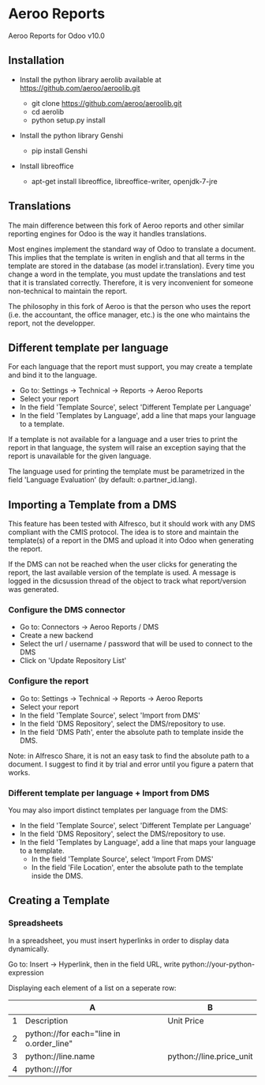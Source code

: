 # Aeroo Reports

Aeroo Reports for Odoo v10.0

## Installation

 - Install the python library aerolib available at https://github.com/aeroo/aeroolib.git
    - git clone https://github.com/aeroo/aeroolib.git
    - cd aerolib
    - python setup.py install

 - Install the python library Genshi
    - pip install Genshi

 - Install libreoffice
    - apt-get install libreoffice, libreoffice-writer, openjdk-7-jre


## Translations

The main difference between this fork of Aeroo reports and other similar reporting
engines for Odoo is the way it handles translations.

Most engines implement the standard way of Odoo to translate a document.
This implies that the template is writen in english and that all terms in the template
are stored in the database (as model ir.translation).
Every time you change a word in the template, you must update the translations and
test that it is translated correctly. Therefore, it is very inconvenient for someone
non-technical to maintain the report.

The philosophy in this fork of Aeroo is that the person who uses the report
(i.e. the accountant, the office manager, etc.) is the one who maintains the report,
not the developper.

## Different template per language

For each language that the report must support, you may create a template and bind it to the language.

* Go to: Settings -> Technical -> Reports -> Aeroo Reports
* Select your report
* In the field 'Template Source', select 'Different Template per Language'
* In the field 'Templates by Language', add a line that maps your language to a template.

If a template is not available for a language and a user tries to print the report in that language,
the system will raise an exception saying that the report is unavailable for the given language.

The language used for printing the template must be parametrized in the field 'Language Evaluation'
(by default: o.partner_id.lang).


## Importing a Template from a DMS

This feature has been tested with Alfresco, but it should work with any DMS compliant with the
CMIS protocol. The idea is to store and maintain the template(s) of a report in the DMS and
upload it into Odoo when generating the report.

If the DMS can not be reached when the user clicks for generating the report, the last
available version of the template is used. A message is logged in the dicsussion thread of the object
to track what report/version was generated.

### Configure the DMS connector

* Go to: Connectors -> Aeroo Reports / DMS
* Create a new backend
* Select the url / username / password that will be used to connect to the DMS
* Click on 'Update Repository List'

### Configure the report

* Go to: Settings -> Technical -> Reports -> Aeroo Reports
* Select your report
* In the field 'Template Source', select 'Import from DMS'
* In the field 'DMS Repository', select the DMS/repository to use.
* In the field 'DMS Path', enter the absolute path to template inside the DMS.

Note: in Alfresco Share, it is not an easy task to find the absolute path to a document.
I suggest to find it by trial and error until you figure a patern that works.

### Different template per language + Import from DMS

You may also import distinct templates per language from the DMS:

* In the field 'Template Source', select 'Different Template per Language'
* In the field 'DMS Repository', select the DMS/repository to use.
* In the field 'Templates by Language', add a line that maps your language to a template.
    - In the field 'Template Source', select 'Import From DMS'
    - In the field 'File Location', enter the absolute path to the template inside the DMS.


## Creating a Template

### Spreadsheets

In a spreadsheet, you must insert hyperlinks in order to display data dynamically.

Go to: Insert -> Hyperlink, then in the field URL, write python://your-python-expression

Displaying each element of a list on a seperate row:

|   | A                                        | B                        |
|---|------------------------------------------|--------------------------|
| 1 | Description                              | Unit Price               |
| 2 | python://for each="line in o.order_line" |                          |
| 3 | python://line.name                       | python://line.price_unit |
| 4 | python:///for                            |                          |
